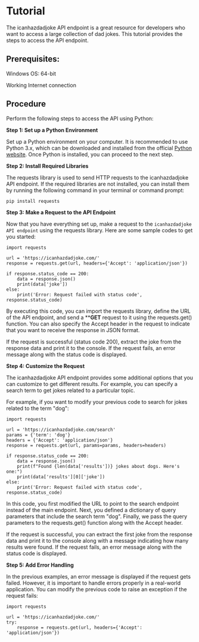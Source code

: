 
# Tutorial

The icanhazdadjoke API endpoint is a great resource for developers who want to access a large collection of dad jokes. This tutorial provides the steps to access the API endpoint.

## Prerequisites:

Windows OS: 64-bit

Working Internet connection

## Procedure

Perform the following steps to access the API using Python:

**Step 1: Set up a Python Environment**

Set up a Python environment on your computer. It is recommended to use Python 3.x, which can be downloaded and installed from the official [Python website](https://www.python.org/downloads/). Once Python is installed, you can proceed to the next step.

**Step 2: Install Required Libraries**

The requests library is used to send HTTP requests to the icanhazdadjoke API endpoint. If the required libraries are not installed, you can install them by running the following command in your terminal or command prompt:

```
pip install requests
```

**Step 3: Make a Request to the API Endpoint** 

Now that you have everything set up, make a request to the `icanhazdadjoke API endpoint` using the requests library. Here are some sample codes to get you started:

```
import requests

url = 'https://icanhazdadjoke.com/'
response = requests.get(url, headers={'Accept': 'application/json'})

if response.status_code == 200:
    data = response.json()
    print(data['joke'])
else:
    print('Error: Request failed with status code', response.status_code)
```

By executing this code, you can import the requests library, define the URL of the API endpoint, and send a ****GET** request to it using the requests.get() function. You can also specify the Accept header in the request to indicate that you want to receive the response in JSON format.

If the request is successful (status code 200), extract the joke from the response data and print it to the console. If the request fails, an error message along with the status code is displayed.

**Step 4: Customize the Request**

The icanhazdadjoke API endpoint provides some additional options that you can customize to get different results. For example, you can specify a search term to get jokes related to a particular topic. 

For example, if you want to modify your previous code to search for jokes related to the term "dog":

```
import requests

url = 'https://icanhazdadjoke.com/search'
params = {'term': 'dog'}
headers = {'Accept': 'application/json'}
response = requests.get(url, params=params, headers=headers)

if response.status_code == 200:
    data = response.json()
    print(f"Found {len(data['results'])} jokes about dogs. Here's one:")
    print(data['results'][0]['joke'])
else:
    print('Error: Request failed with status code', response.status_code)
```

In this code, you first modified the URL to point to the search endpoint instead of the main endpoint. Next, you defined a dictionary of query parameters that include the search term "dog". Finally, we pass the query parameters to the requests.get() function along with the Accept header.

If the request is successful, you can extract the first joke from the response data and print it to the console along with a message indicating how many results were found. If the request fails, an error message along with the status code is displayed.

**Step 5: Add Error Handling**

In the previous examples, an error message is displayed if the request gets failed. However, it is important to handle errors properly in a real-world application. You can modify the previous code to raise an exception if the request fails:

```
import requests

url = 'https://icanhazdadjoke.com/'
try:
    response = requests.get(url, headers={'Accept': 'application/json'})